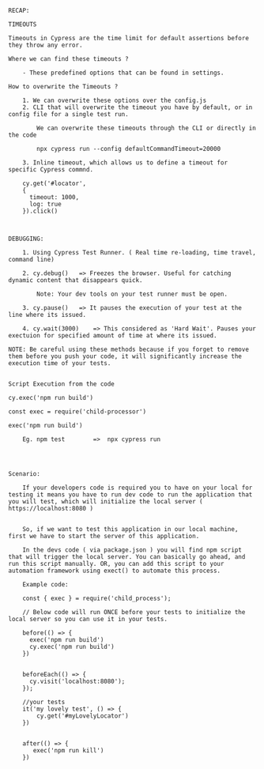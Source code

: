 

	RECAP:

	TIMEOUTS

	Timeouts in Cypress are the time limit for default assertions before they throw any error.

	Where we can find these timeouts ?

		- These predefined options that can be found in settings.

	How to overwrite the Timeouts ?

		1. We can overwrite these options over the config.js
		2. CLI that will overwrite the timeout you have by default, or in config file for a single test run.

			We can overwrite these timeouts through the CLI or directly in the code

			npx cypress run --config defaultCommandTimeout=20000

		3. Inline timeout, which allows us to define a timeout for specific Cypress commnd.

		cy.get('#locator', 
		{ 
		  timeout: 1000,
		  log: true
		}).click()



	DEBUGGING:

		1. Using Cypress Test Runner. ( Real time re-loading, time travel, command line)

		2. cy.debug()	=> Freezes the browser. Useful for catching dynamic content that disappears quick.

			Note: Your dev tools on your test runner must be open.

		3. cy.pause()	=> It pauses the execution of your test at the line where its issued.

		4. cy.wait(3000)	=> This considered as 'Hard Wait'. Pauses your exectuion for specified amount of time at where its issued.

	NOTE: Be careful using these methods because if you forget to remove them before you push your code, it will significantly increase the execution time of your tests.


	Script Execution from the code

	cy.exec('npm run build')

	const exec = require('child-processor')

	exec('npm run build')

		Eg. npm test 		=> 	npx cypress run




	Scenario: 

		If your developers code is required you to have on your local for testing it means you have to run dev code to run the application that you will test, which will initialize the local server ( https://localhost:8080 )


		So, if we want to test this application in our local machine, first we have to start the server of this application.

		In the devs code ( via package.json ) you will find npm script that will trigger the local server. You can basically go ahead, and run this script manually. OR, you can add this script to your automation framework using exect() to automate this process.

		Example code:

		const { exec } = require('child_process');

		// Below code will run ONCE before your tests to initialize the local server so you can use it in your tests.

		before(() => {
		  exec('npm run build')
		  cy.exec('npm run build')
		})


		beforeEach(() => {
		  cy.visit('localhost:8080');
		});

		//your tests
		it('my lovely test', () => {
			cy.get('#myLovelyLocator')
		})


		after(() => {
		   exec('npm run kill')
		})